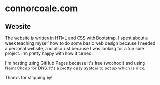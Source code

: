 # connorcoale.com  
## Website
The website is written in HTML and CSS with Bootstrap. I spent about a week teaching myself how to do some basic web design because I 
needed a personal website, and also just because I was looking for a fun side project. I'm pretty happy with how it turned.

I'm hosting using GitHub Pages because it's free (woohoo!) and using NameCheap for DNS. It's a pretty easy system to set up which is nice.

Thanks for stopping by!

